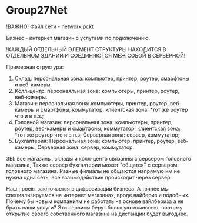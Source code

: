 # Group27Net
!ВАЖНО! Файл сети - network.pckt

Бизнес - интернет магазин с услугами по подключению.

!КАЖДЫЙ ОТДЕЛЬНЫЙ ЭЛЕМЕНТ СТРУКТУРЫ НАХОДИТСЯ В ОТДЕЛЬНОМ ЗДАНИИ И СОЕДИНЯЮТСЯ МЕЖ СОБОЙ В СЕРВЕРНОЙ!

Примерная структура:
1. Склад: персональная зона: компьютер, принтер, роутер, смарфтоны и веб-камеры.
2. Колл-центр: персонаяльная зона: компьютеры, принтер, роутер, веб-камеры.
3. Магазин: персональная зона: компьютеры, принтер, роутер, веб-камеры и смартфоны, коммутатор; клиентская зона: *тот же роутер что и в п.з.;
4. Головной магазин: персональная зона: компьютеры, принтер, роутер, веб-камеры и смартфоны, коммутатор; клиентская зона: *тот же роутер что и в п.з; Серверная зона: сервер,  коммутатор;
5. Бухгалтерия: Персональная зона: компьютер, принтер, роутер, веб-камеры, Серверная зона: сервер, коммутатор.

ЗЫ: все магазины, склады и колл-центр связанны с серсером головного магазина, Также сервер бухгалтерии может "общатся" с сервером головного магазина. Разные филиалы не общаются напрямую им не нужна одна сеть, все взаимодействие происходит через сервер

Наш проект заключается в цифровизации бизнеса. А точнее мы специализируемся на интернет магазинах, вроде вайбериз и подобных. 
Почему бы новым компаниям не работать на основе вайлбериза а не брать наши услуги? Эти сервисы берут большую комиссию, поэтому открытие своего собственного магазина на дистанции будет выгоднее.
